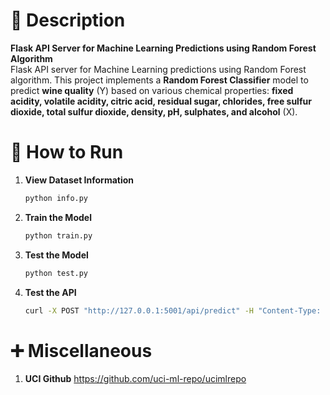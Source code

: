 # 📌 Description  
**Flask API Server for Machine Learning Predictions using Random Forest Algorithm**  
Flask API server for Machine Learning predictions using Random Forest algorithm. This project implements a **Random Forest Classifier** model to predict **wine quality** (Y) based on various chemical properties: **fixed acidity, volatile acidity, citric acid, residual sugar, chlorides, free sulfur dioxide, total sulfur dioxide, density, pH, sulphates, and alcohol** (X).

# 🚀 How to Run  
1. **View Dataset Information**  
   ```bash
   python info.py
   
2. **Train the Model**  
   ```bash
   python train.py
   
3. **Test the Model**  
   ```bash
   python test.py

4. **Test the API**
   ```bash
   curl -X POST "http://127.0.0.1:5001/api/predict" -H "Content-Type: application/json" -d "{\"features\": [7.4, 0.7, 0, 1.9, 0.076, 11, 34, 0.9978, 3.51, 0.56, 9.4]}"

# ➕ Miscellaneous
1. **UCI Github**
   https://github.com/uci-ml-repo/ucimlrepo
